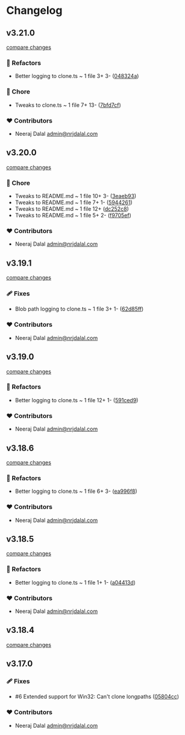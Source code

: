 # Changelog

## v3.21.0

[compare changes](https://github.com/nrjdalal/gitpick/compare/v3.20.0...v3.21.0)

### 💅 Refactors

- Better logging to clone.ts ~ 1 file 3+ 3- ([048324a](https://github.com/nrjdalal/gitpick/commit/048324a))

### 🏡 Chore

- Tweaks to clone.ts ~ 1 file 7+ 13- ([7bfd7cf](https://github.com/nrjdalal/gitpick/commit/7bfd7cf))

### ❤️ Contributors

- Neeraj Dalal <admin@nrjdalal.com>

## v3.20.0

[compare changes](https://github.com/nrjdalal/gitpick/compare/v3.19.1...v3.20.0)

### 🏡 Chore

- Tweaks to README.md ~ 1 file 10+ 3- ([3eaeb93](https://github.com/nrjdalal/gitpick/commit/3eaeb93))
- Tweaks to README.md ~ 1 file 7+ 1- ([5944261](https://github.com/nrjdalal/gitpick/commit/5944261))
- Tweaks to README.md ~ 1 file 12+ ([dc252c8](https://github.com/nrjdalal/gitpick/commit/dc252c8))
- Tweaks to README.md ~ 1 file 5+ 2- ([f9705ef](https://github.com/nrjdalal/gitpick/commit/f9705ef))

### ❤️ Contributors

- Neeraj Dalal <admin@nrjdalal.com>

## v3.19.1

[compare changes](https://github.com/nrjdalal/gitpick/compare/v3.19.0...v3.19.1)

### 🩹 Fixes

- Blob path logging to clone.ts ~ 1 file 3+ 1- ([62d85ff](https://github.com/nrjdalal/gitpick/commit/62d85ff))

### ❤️ Contributors

- Neeraj Dalal <admin@nrjdalal.com>

## v3.19.0

[compare changes](https://github.com/nrjdalal/gitpick/compare/v3.18.6...v3.19.0)

### 💅 Refactors

- Better logging to clone.ts ~ 1 file 12+ 1- ([591ced9](https://github.com/nrjdalal/gitpick/commit/591ced9))

### ❤️ Contributors

- Neeraj Dalal <admin@nrjdalal.com>

## v3.18.6

[compare changes](https://github.com/nrjdalal/gitpick/compare/v3.18.5...v3.18.6)

### 💅 Refactors

- Better logging to clone.ts ~ 1 file 6+ 3- ([ea996f8](https://github.com/nrjdalal/gitpick/commit/ea996f8))

### ❤️ Contributors

- Neeraj Dalal <admin@nrjdalal.com>

## v3.18.5

[compare changes](https://github.com/nrjdalal/gitpick/compare/v3.18.4...v3.18.5)

### 💅 Refactors

- Better logging to clone.ts ~ 1 file 1+ 1- ([a04413d](https://github.com/nrjdalal/gitpick/commit/a04413d))

### ❤️ Contributors

- Neeraj Dalal <admin@nrjdalal.com>

## v3.18.4

[compare changes](https://github.com/nrjdalal/gitpick/compare/v3.18.3...v3.18.4)

## v3.17.0

### 🩹 Fixes

- #6 Extended support for Win32: Can't clone longpaths ([05804cc](https://github.com/nrjdalal/gitpick/commit/05804cc))

### ❤️ Contributors

- Neeraj Dalal <admin@nrjdalal.com>
